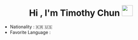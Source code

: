 <h1 align="center"><b>Hi , I'm Timothy Chun </b><img src="https://media.giphy.com/media/hvRJCLFzcasrR4ia7z/giphy.gif" width="35"></h1>

- Nationality : 🇰🇷 🇺🇸
- Favorite Language : 
